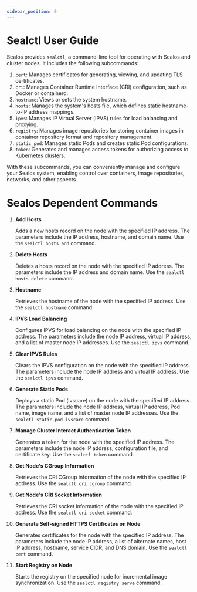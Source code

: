 ```yaml
---
sidebar_position: 0
---
```


# Sealctl User Guide

Sealos provides `sealctl`, a command-line tool for operating with Sealos and cluster nodes. It includes the following subcommands:

1. `cert`: Manages certificates for generating, viewing, and updating TLS certificates.
2. `cri`: Manages Container Runtime Interface (CRI) configuration, such as Docker or containerd.
3. `hostname`: Views or sets the system hostname.
4. `hosts`: Manages the system's hosts file, which defines static hostname-to-IP address mappings.
5. `ipvs`: Manages IP Virtual Server (IPVS) rules for load balancing and proxying.
6. `registry`: Manages image repositories for storing container images in container repository format and repository management.
7. `static_pod`: Manages static Pods and creates static Pod configurations.
8. `token`: Generates and manages access tokens for authorizing access to Kubernetes clusters.

With these subcommands, you can conveniently manage and configure your Sealos system, enabling control over containers, image repositories, networks, and other aspects.

# Sealos Dependent Commands

1. **Add Hosts**

   Adds a new hosts record on the node with the specified IP address. The parameters include the IP address, hostname, and domain name. Use the `sealctl hosts add` command.

2. **Delete Hosts**

   Deletes a hosts record on the node with the specified IP address. The parameters include the IP address and domain name. Use the `sealctl hosts delete` command.

3. **Hostname**

   Retrieves the hostname of the node with the specified IP address. Use the `sealctl hostname` command.

4. **IPVS Load Balancing**

   Configures IPVS for load balancing on the node with the specified IP address. The parameters include the node IP address, virtual IP address, and a list of master node IP addresses. Use the `sealctl ipvs` command.

5. **Clear IPVS Rules**

   Clears the IPVS configuration on the node with the specified IP address. The parameters include the node IP address and virtual IP address. Use the `sealctl ipvs` command.

6. **Generate Static Pods**

   Deploys a static Pod (lvscare) on the node with the specified IP address. The parameters include the node IP address, virtual IP address, Pod name, image name, and a list of master node IP addresses. Use the `sealctl static-pod lvscare` command.

7. **Manage Cluster Interact Authentication Token**

   Generates a token for the node with the specified IP address. The parameters include the node IP address, configuration file, and certificate key. Use the `sealctl token` command.

8. **Get Node's CGroup Information**

   Retrieves the CRI CGroup information of the node with the specified IP address. Use the `sealctl cri cgroup` command.

9. **Get Node's CRI Socket Information**

   Retrieves the CRI socket information of the node with the specified IP address. Use the `sealctl cri socket` command.

10. **Generate Self-signed HTTPS Certificates on Node**

    Generates certificates for the node with the specified IP address. The parameters include the node IP address, a list of alternate names, host IP address, hostname, service CIDR, and DNS domain. Use the `sealctl cert` command.

11. **Start Registry on Node**

    Starts the registry on the specified node for incremental image synchronization. Use the `sealctl registry serve` command.
